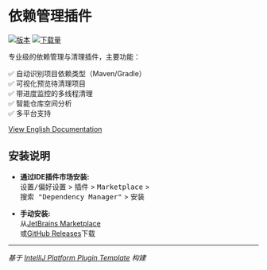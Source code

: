 # 依赖管理插件

[![版本](https://img.shields.io/jetbrains/plugin/v/MARKETPLACE_ID.svg)](https://plugins.jetbrains.com/plugin/MARKETPLACE_ID)
[![下载量](https://img.shields.io/jetbrains/plugin/d/MARKETPLACE_ID.svg)](https://plugins.jetbrains.com/plugin/MARKETPLACE_ID)

<!-- Plugin description -->
专业级的依赖管理与清理插件，主要功能：

✅ 自动识别项目依赖类型（Maven/Gradle）  
✅ 可视化预览待清理项目  
✅ 带进度监控的多线程清理  
✅ 智能仓库空间分析  
✅ 多平台支持

[View English Documentation](README.md)
<!-- Plugin description end -->

## 安装说明

- **通过IDE插件市场安装:**  
  <kbd>设置/偏好设置</kbd> > <kbd>插件</kbd> > <kbd>Marketplace</kbd> >  
  <kbd>搜索 "Dependency Manager"</kbd> > <kbd>安装</kbd>

- **手动安装:**  
  从[JetBrains Marketplace](https://plugins.jetbrains.com/plugin/MARKETPLACE_ID)  
  或[GitHub Releases](https://github.com/zijing66/dependency-manager/releases)下载

---

_基于 [IntelliJ Platform Plugin Template][template] 构建_

[template]: https://github.com/JetBrains/intellij-platform-plugin-template